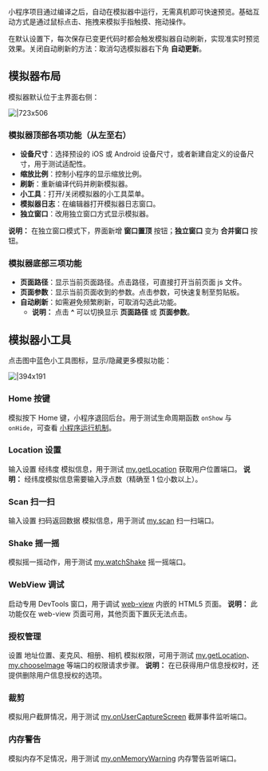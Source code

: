 小程序项目通过编译之后，自动在模拟器中运行，无需真机即可快速预览。基础互动方式是通过鼠标点击、拖拽来模拟手指触摸、拖动操作。

在默认设置下，每次保存已变更代码时都会触发模拟器自动刷新，实现准实时预览效果。关闭自动刷新的方法：取消勾选模拟器右下角 **自动更新**。 

## 模拟器布局
模拟器默认位于主界面右侧：

![|723x506](https://gw.alipayobjects.com/zos/skylark-tools/public/files/6c0dc3c5dc8be7433a11a316002db222.png#align=left&display=inline&height=522&margin=%5Bobject%20Object%5D&originHeight=874&originWidth=1250&status=done&style=none&width=746)

### 模拟器顶部各项功能（从左至右） 

- **设备尺寸**：选择预设的 iOS 或 Android 设备尺寸，或者新建自定义的设备尺寸，用于测试适配性。
- **缩放比例**：控制小程序的显示缩放比例。
- **刷新**：重新编译代码并刷新模拟器。
- **小工具**：打开/关闭模拟器的小工具菜单。
- **模拟器日志**：在编辑器打开模拟器日志窗口。
- **独立窗口**：改用独立窗口方式显示模拟器。

**说明：** 在独立窗口模式下，界面新增 **窗口置顶** 按钮；**独立窗口** 变为 **合并窗口** 按钮。

### 模拟器底部三项功能 

- **页面路径**：显示当前页面路径。点击路径，可直接打开当前页面 js 文件。
- **页面参数**：显示当前页面收到的参数。点击参数，可快速复制至剪贴板。
- **自动刷新**：如需避免频繁刷新，可取消勾选此功能。
  - **说明：** 点击 **^** 可以切换显示 **页面路径** 或 **页面参数**。

## 模拟器小工具
点击图中蓝色小工具图标，显示/隐藏更多模拟功能：

![|394x191](https://gw.alipayobjects.com/zos/skylark-tools/public/files/a7e5b83ab60b387d04f136c0578fd052.png#align=left&display=inline&height=191&margin=%5Bobject%20Object%5D&originHeight=191&originWidth=394&status=done&style=none&width=394)

### Home 按键
模拟按下 Home 键，小程序退回后台。用于测试生命周期函数 `onShow` 与 `onHide`，可查看 [小程序运行机制](/mini/framework/operating-mechanism)。

### Location 设置
输入设置 经纬度 模拟信息，用于测试 [my.getLocation](/mini/api/mkxuqd) 获取用户位置端口。
**说明：** 经纬度模拟信息需要输入浮点数（精确至 1 位小数以上）。

### Scan 扫一扫
输入设置 扫码返回数据 模拟信息，用于测试 [my.scan](/mini/api/scan) 扫一扫端口。

### Shake 摇一摇
模拟摇一摇动作，用于测试 [my.watchShake](/mini/api/shake) 摇一摇端口。

### WebView 调试
启动专用 DevTools 窗口，用于调试 [web-view](/mini/component/web-view) 内嵌的 HTML5 页面。
**说明：** 此功能仅在 web-view 页面可用，其他页面下置灰无法点击。

### 授权管理
设置 地址位置、麦克风、相册、相机 模拟权限，可用于测试 [my.getLocation](/mini/api/mkxuqd)、[my.chooseImage](https://opendocs.alipay.com/mini/api/media/image/my.chooseimage) 等端口的权限请求步骤。
**说明：** 在已获得用户信息授权时，还提供删除用户信息授权的选项。

### 裁剪
模拟用户截屏情况，用于测试 [my.onUserCaptureScreen](/mini/api/user-capture-screen) 截屏事件监听端口。

### 内存警告
模拟内存不足情况，用于测试 [my.onMemoryWarning](/mini/api/rb9o8p) 内存警告监听端口。
